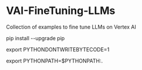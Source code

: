 # VAI-FineTuning-LLMs
Collection of examples to fine tune LLMs on Vertex AI 


pip install --upgrade pip


export PYTHONDONTWRITEBYTECODE=1


export PYTHONPATH=$PYTHONPATH:.